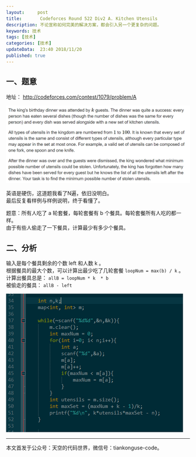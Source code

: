 ```yaml
---   
layout:     post  
title:       Codeforces Round 522 Div2 A. Kitchen Utensils 
description: 不论宣称如何完美的解决方案，都会引入另一个更复杂的问题。      
keywords: 技术 
tags: [技术]  
categories: [技术]  
updateData:  23:40 2018/11/20   
published: true   
---  
```


 


## 一、题意

地址： http://codeforces.com/contest/1079/problem/A  

![](/images/2018/11/cf-422-div2-pro-a.png)    

英语是硬伤，这道题我看了N遍，依旧没明白。  
最后反复看样例与样例说明，终于看懂了。  


题意：所有人吃了 a 轮套餐，每轮套餐有 b 个餐具。每轮套餐所有人吃的都一样。    
由于有些人偷走了一下餐具，计算最少有多少个餐具。  

## 二、分析


输入是每个餐具剩余的个数 left 和人数 k 。  
根据餐具的最大个数，可以计算出最少吃了几轮套餐 `loopNum = max(b) / k` 。  
计算出餐具总是： `allB = loopNum * k  * b`  
被偷走的餐具：  `allB - left`  

![](/images/2018/11/cf-422-div2-a.png) 



---


本文首发于公众号：天空的代码世界，微信号：tiankonguse-code。  



